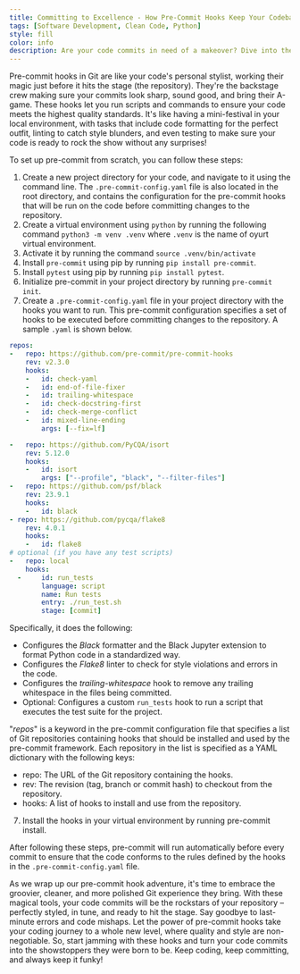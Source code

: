 ```yaml
---
title: Committing to Excellence - How Pre-Commit Hooks Keep Your Codebase Prettier and Your Commits Tidier
tags: [Software Development, Clean Code, Python]
style: fill
color: info
description: Are your code commits in need of a makeover? Dive into the captivating world of pre-commit hooks in this blog post and discover how these magical tools can transform your codebase into a work of art, ensuring pristine formatting and enchanting commit messages.
---
```


Pre-commit hooks in Git are like your code's personal stylist, working their magic just before it hits the stage (the repository). They're the backstage crew making sure your commits look sharp, sound good, and bring their A-game. These hooks let you run scripts and commands to ensure your code meets the highest quality standards. It's like having a mini-festival in your local environment, with tasks that include code formatting for the perfect outfit, linting to catch style blunders, and even testing to make sure your code is ready to rock the show without any surprises!

To set up pre-commit from scratch, you can follow these steps:

1. Create a new project directory for your code, and navigate to it using the command line. The `.pre-commit-config.yaml` file is also located in the root directory, and contains the configuration for the pre-commit hooks that will be run on the code before committing changes to the repository.
2. Create a virtual environment using `python` by running the following command `python3 -m venv .venv` where `.venv` is the name of oyurt virtual environment.
3. Activate it by running the command `source .venv/bin/activate`
4. Install `pre-commit` using pip by running `pip install pre-commit`.
5. Install `pytest` using pip by running `pip install pytest`.
6. Initialize pre-commit in your project directory by running `pre-commit init`.
7. Create a `.pre-commit-config.yaml` file in your project directory with the hooks you want to run. This pre-commit configuration specifies a set of hooks to be executed before committing changes to the repository. A sample `.yaml` is shown below.

```yaml
repos:
-   repo: https://github.com/pre-commit/pre-commit-hooks
    rev: v2.3.0
    hooks:
    -   id: check-yaml
    -   id: end-of-file-fixer
    -   id: trailing-whitespace
    -   id: check-docstring-first
    -   id: check-merge-conflict
    -   id: mixed-line-ending
        args: [--fix=lf]

-   repo: https://github.com/PyCQA/isort
    rev: 5.12.0
    hooks:
    -   id: isort
        args: ["--profile", "black", "--filter-files"]
-   repo: https://github.com/psf/black
    rev: 23.9.1
    hooks:
    -   id: black
- repo: https://github.com/pycqa/flake8
    rev: 4.0.1
    hooks:
    -   id: flake8
# optional (if you have any test scripts)
-   repo: local
    hooks:
  -     id: run_tests
        language: script
        name: Run tests
        entry: ./run_test.sh
        stage: [commit]
```

Specifically, it does the following:

- Configures the *Black* formatter and the Black Jupyter extension to format Python code in a standardized way.
- Configures the *Flake8* linter to check for style violations and errors in the code.
- Configures the *trailing-whitespace* hook to remove any trailing whitespace in the files being committed.
- Optional:  Configures a custom `run_tests` hook to run a script that executes the test suite for the project.

"*repos*" is a keyword in the pre-commit configuration file that specifies a list of Git repositories containing hooks that should be installed and used by the pre-commit framework. Each repository in the list is specified as a YAML dictionary with the following keys:
- repo: The URL of the Git repository containing the hooks.
- rev: The revision (tag, branch or commit hash) to checkout from the repository.
- hooks: A list of hooks to install and use from the repository.

7. Install the hooks in your virtual environment by running pre-commit install.

After following these steps, pre-commit will run automatically before every commit to ensure that the code conforms to the rules defined by the hooks in the `.pre-commit-config.yaml` file.

As we wrap up our pre-commit hook adventure, it's time to embrace the groovier, cleaner, and more polished Git experience they bring. With these magical tools, your code commits will be the rockstars of your repository – perfectly styled, in tune, and ready to hit the stage. Say goodbye to last-minute errors and code mishaps. Let the power of pre-commit hooks take your coding journey to a whole new level, where quality and style are non-negotiable. So, start jamming with these hooks and turn your code commits into the showstoppers they were born to be. Keep coding, keep committing, and always keep it funky!